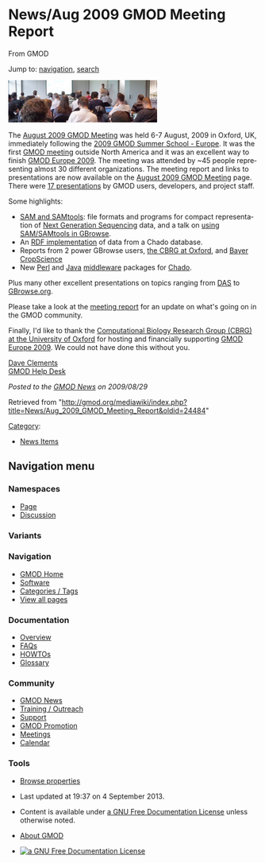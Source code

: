 <div id="mw-page-base" class="noprint">

</div>

<div id="mw-head-base" class="noprint">

</div>

<div id="content" class="mw-body" role="main">

<span id="top"></span>

<div id="mw-js-message" style="display:none;">

</div>



# <span dir="auto">News/Aug 2009 GMOD Meeting Report</span>

<div id="bodyContent">

<div id="siteSub">

From GMOD

</div>

<div id="contentSub">

</div>

<div id="jump-to-nav" class="mw-jump">

Jump to: [navigation](#mw-navigation), [search](#p-search)

</div>

<div id="mw-content-text" class="mw-content-ltr" lang="en" dir="ltr">

<div class="floatright">

[<img src="../../mediawiki/images/c/c8/Aug2009MeetingPhoto.JPG"
width="300" height="85" alt="August 2009 GMOD Meeting" />](../August_2009_GMOD_Meeting "August 2009 GMOD Meeting")

</div>

The [August 2009 GMOD
Meeting](../August_2009_GMOD_Meeting "August 2009 GMOD Meeting") was
held 6-7 August, 2009 in Oxford, UK, immediately following the [2009
GMOD Summer School -
Europe](../2009_GMOD_Summer_School_-_Europe "2009 GMOD Summer School - Europe").
It was the first [GMOD meeting](../Meetings "Meetings") outside North
America and it was an excellent way to finish [GMOD Europe
2009](../GMOD_Europe_2009 "GMOD Europe 2009"). The meeting was attended
by ~45 people representing almost 30 different organizations. The
meeting report and links to presentations are now available on the
[August 2009 GMOD
Meeting](../August_2009_GMOD_Meeting "August 2009 GMOD Meeting") page.
There were [17
presentations](../August_2009_GMOD_Meeting#Presentations "August 2009 GMOD Meeting")
by GMOD users, developers, and project staff.

Some highlights:

- [SAM and
  SAMtools](../August_2009_GMOD_Meeting#Quest_for_Standard:_Sequence_alignment.2Fmap_format_.28SAM.29_and_SAMtools "August 2009 GMOD Meeting"):
  file formats and programs for compact representation of [Next
  Generation
  Sequencing](../Next_Generation_Sequencing "Next Generation Sequencing")
  data, and a talk on [using SAM/SAMtools in
  GBrowse](../August_2009_GMOD_Meeting#Visualising_NGS_Data_in_GBrowse_2 "August 2009 GMOD Meeting").
- An [RDF
  implementation](../August_2009_GMOD_Meeting#Linked_Data_for_GMOD_Databases "August 2009 GMOD Meeting")
  of data from a Chado database.
- Reports from 2 power GBrowse users, [the CBRG at
  Oxford](../August_2009_GMOD_Meeting#GMOD_in_the_Trenches "August 2009 GMOD Meeting"),
  and [Bayer
  CropScience](../August_2009_GMOD_Meeting#GBrowse:_Lessons_Learned_and_Statement_of_Interest "August 2009 GMOD Meeting")
- New
  [Perl](../August_2009_GMOD_Meeting#A_DBIx_Class_layer_for_Chado "August 2009 GMOD Meeting")
  and
  [Java](../August_2009_GMOD_Meeting#GMOD_Biological_Object_Layer "August 2009 GMOD Meeting")
  [middleware](../Category:Middleware "Category:Middleware") packages
  for <a href="../Chado" class="mw-redirect" title="Chado">Chado</a>.

Plus many other excellent presentations on topics ranging from
[DAS](../August_2009_GMOD_Meeting#DAS_update "August 2009 GMOD Meeting")
to
[GBrowse.org](../August_2009_GMOD_Meeting#GBrowse.org "August 2009 GMOD Meeting").

Please take a look at the [meeting
report](../August_2009_GMOD_Meeting "August 2009 GMOD Meeting") for an
update on what's going on in the GMOD community.

Finally, I'd like to thank the
<a href="http://www.molbiol.ox.ac.uk/" class="external text"
rel="nofollow">Computational Biology Research Group (CBRG) at the
University of Oxford</a> for hosting and financially supporting [GMOD
Europe 2009](../GMOD_Europe_2009 "GMOD Europe 2009"). We could not have
done this without you.

[Dave Clements](../User:Clements "User:Clements")  
[GMOD Help Desk](../GMOD_Help_Desk "GMOD Help Desk")

  

<div class="newsfooter">

*Posted to the [GMOD News](../GMOD_News "GMOD News") on 2009/08/29*

</div>

</div>

<div class="printfooter">

Retrieved from
"<http://gmod.org/mediawiki/index.php?title=News/Aug_2009_GMOD_Meeting_Report&oldid=24484>"

</div>

<div id="catlinks" class="catlinks">

<div id="mw-normal-catlinks" class="mw-normal-catlinks">

[Category](../Special:Categories "Special:Categories"):

- [News Items](../Category:News_Items "Category:News Items")

</div>

</div>

<div class="visualClear">

</div>

</div>

</div>

<div id="mw-navigation">

## Navigation menu

<div id="mw-head">



<div id="left-navigation">

<div id="p-namespaces" class="vectorTabs" role="navigation"
aria-labelledby="p-namespaces-label">

### Namespaces

- <span id="ca-nstab-main"><a href="Aug_2009_GMOD_Meeting_Report" accesskey="c"
  title="View the content page [c]">Page</a></span>
- <span id="ca-talk"><a
  href="http://gmod.org/mediawiki/index.php?title=Talk:News/Aug_2009_GMOD_Meeting_Report&amp;action=edit&amp;redlink=1"
  accesskey="t"
  title="Discussion about the content page [t]">Discussion</a></span>

</div>

<div id="p-variants" class="vectorMenu emptyPortlet" role="navigation"
aria-labelledby="p-variants-label">

### 

### Variants[](#)

<div class="menu">

</div>

</div>

</div>

<div id="right-navigation">





</div>



</div>

</div>

</div>

<div id="mw-panel">

<div id="p-logo" role="banner">

<a href="../Main_Page"
style="background-image: url(../../images/GMOD-cogs.png);"
title="Visit the main page"></a>

</div>

<div id="p-Navigation" class="portal" role="navigation"
aria-labelledby="p-Navigation-label">

### Navigation

<div class="body">

- <span id="n-GMOD-Home">[GMOD Home](../Main_Page)</span>
- <span id="n-Software">[Software](../GMOD_Components)</span>
- <span id="n-Categories-.2F-Tags">[Categories /
  Tags](../Categories)</span>
- <span id="n-View-all-pages">[View all
  pages](../Special:AllPages)</span>

</div>

</div>

<div id="p-Documentation" class="portal" role="navigation"
aria-labelledby="p-Documentation-label">

### Documentation

<div class="body">

- <span id="n-Overview">[Overview](../Overview)</span>
- <span id="n-FAQs">[FAQs](../Category:FAQ)</span>
- <span id="n-HOWTOs">[HOWTOs](../Category:HOWTO)</span>
- <span id="n-Glossary">[Glossary](../Glossary)</span>

</div>

</div>

<div id="p-Community" class="portal" role="navigation"
aria-labelledby="p-Community-label">

### Community

<div class="body">

- <span id="n-GMOD-News">[GMOD News](../GMOD_News)</span>
- <span id="n-Training-.2F-Outreach">[Training /
  Outreach](../Training_and_Outreach)</span>
- <span id="n-Support">[Support](../Support)</span>
- <span id="n-GMOD-Promotion">[GMOD Promotion](../GMOD_Promotion)</span>
- <span id="n-Meetings">[Meetings](../Meetings)</span>
- <span id="n-Calendar">[Calendar](../Calendar)</span>

</div>

</div>

<div id="p-tb" class="portal" role="navigation"
aria-labelledby="p-tb-label">

### Tools

<div class="body">


- <span id="t-smwbrowselink"><a href="../Special:Browse/News-2FAug_2009_GMOD_Meeting_Report"
  rel="smw-browse">Browse properties</a></span>


</div>

</div>

</div>

</div>

<div id="footer" role="contentinfo">

- <span id="footer-info-lastmod">Last updated at 19:37 on 4 September
  2013.</span>
<!-- - <span id="footer-info-viewcount">9,311 page views.</span> -->
- <span id="footer-info-copyright">Content is available under
  <a href="http://www.gnu.org/licenses/fdl-1.3.html" class="external"
  rel="nofollow">a GNU Free Documentation License</a> unless otherwise
  noted.</span>

<!-- -->

- <span id="footer-places-about">[About
  GMOD](../GMOD:About "GMOD:About")</span>

<!-- -->

- <span id="footer-copyrightico">[<img src="http://www.gnu.org/graphics/gfdl-logo-small.png" width="88"
  height="31" alt="a GNU Free Documentation License" />](http://www.gnu.org/licenses/fdl-1.3.html)</span>




</div>
